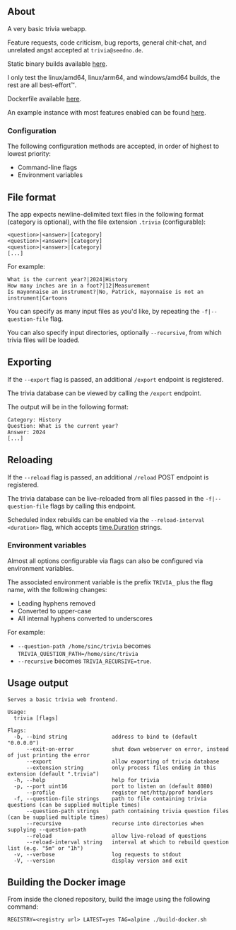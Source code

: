 ## About

A very basic trivia webapp.

Feature requests, code criticism, bug reports, general chit-chat, and unrelated angst accepted at `trivia@seedno.de`.

Static binary builds available [here](https://cdn.seedno.de/builds/trivia).

I only test the linux/amd64, linux/arm64, and windows/amd64 builds, the rest are all best-effort™.

Dockerfile available [here](https://raw.githubusercontent.com/Seednode/trivia/master/docker/Dockerfile).

An example instance with most features enabled can be found [here](https://trivia.seedno.de/).

### Configuration
The following configuration methods are accepted, in order of highest to lowest priority:
- Command-line flags
- Environment variables

## File format
The app expects newline-delimited text files in the following format (category is optional), with the file extension `.trivia` (configurable):
```
<question>|<answer>|[category]
<question>|<answer>|[category]
<question>|<answer>|[category]
[...]
```

For example:
```
What is the current year?|2024|History
How many inches are in a foot?|12|Measurement
Is mayonnaise an instrument?|No, Patrick, mayonnaise is not an instrument|Cartoons
```

You can specify as many input files as you'd like, by repeating the `-f|--question-file` flag.

You can also specify input directories, optionally `--recursive`, from which trivia files will be loaded.

## Exporting
If the `--export` flag is passed, an additional `/export` endpoint is registered.

The trivia database can be viewed by calling the `/export` endpoint.

The output will be in the following format:
```
Category: History
Question: What is the current year?
Answer: 2024
[...]
```

## Reloading
If the `--reload` flag is passed, an additional `/reload` POST endpoint is registered.

The trivia database can be live-reloaded from all files passed in the `-f|--question-file` flags by calling this endpoint.

Scheduled index rebuilds can be enabled via the `--reload-interval <duration>` flag, which accepts [time.Duration](https://pkg.go.dev/time#ParseDuration) strings.

### Environment variables
Almost all options configurable via flags can also be configured via environment variables. 

The associated environment variable is the prefix `TRIVIA_` plus the flag name, with the following changes:
- Leading hyphens removed
- Converted to upper-case
- All internal hyphens converted to underscores

For example:
- `--question-path /home/sinc/trivia` becomes `TRIVIA_QUESTION_PATH=/home/sinc/trivia`
- `--recursive` becomes `TRIVIA_RECURSIVE=true`.

## Usage output
```
Serves a basic trivia web frontend.

Usage:
  trivia [flags]

Flags:
  -b, --bind string              address to bind to (default "0.0.0.0")
      --exit-on-error            shut down webserver on error, instead of just printing the error
      --export                   allow exporting of trivia database
      --extension string         only process files ending in this extension (default ".trivia")
  -h, --help                     help for trivia
  -p, --port uint16              port to listen on (default 8080)
      --profile                  register net/http/pprof handlers
  -f, --question-file strings    path to file containing trivia questions (can be supplied multiple times)
      --question-path strings    path containing trivia question files (can be supplied multiple times)
      --recursive                recurse into directories when supplying --question-path
      --reload                   allow live-reload of questions
      --reload-interval string   interval at which to rebuild question list (e.g. "5m" or "1h")
  -v, --verbose                  log requests to stdout
  -V, --version                  display version and exit
```

## Building the Docker image
From inside the cloned repository, build the image using the following command:

`REGISTRY=<registry url> LATEST=yes TAG=alpine ./build-docker.sh`